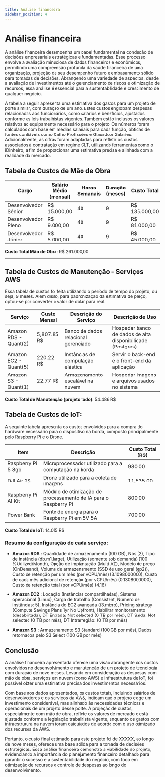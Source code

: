 ```yaml
---
title: Análise financeira
sidebar_position: 4
--- 
```

# Análise financeira 

A análise financeira desempenha um papel fundamental na condução de decisões empresariais estratégicas e fundamentadas. Esse processo envolve a avaliação minuciosa de dados financeiros e econômicos, permitindo uma compreensão profunda da saúde financeira de uma organização, projeção de seu desempenho futuro e embasamento sólido para tomadas de decisões. Abrangendo uma variedade de aspectos, desde a avaliação de investimentos até o gerenciamento de riscos e otimização de recursos, essa análise é essencial para a sustentabilidade e crescimento de qualquer negócio.

A tabela a seguir apresenta uma estimativa dos gastos para um projeto de porte similar, com duração de um ano. Estes custos englobam despesas relacionadas aos funcionários, como salários e benefícios, ajustados conforme as leis trabalhistas vigentes. Também estão inclusos os valores relativos ao equipamento necessário para o projeto. Os números foram calculados com base em médias salariais para cada função, obtidas de fontes confiáveis como Catho Profissões e Glassdoor Salaries. Adicionalmente, as cifras foram adaptadas para refletir os custos associados à contratação em regime CLT, utilizando ferramentas como o iDinheiro, a fim de proporcionar uma estimativa precisa e alinhada com a realidade do mercado. 

## Tabela de Custos de Mão de Obra

| Cargo         | Salário Médio (mensal) | Horas Semanais | Duração (meses) | Custo Total |
| ------------- | ---------------------- | -------------- | --------------- | ----------- |
| Desenvolvedor Sênior | R$ 15.000,00              | 40               | 9               | R$ 135.000,00 |
| Desenvolvedor Pleno  | R$ 9.000,00               | 40               | 9               | R$ 81.000,00 |
| Desenvolvedor Júnior | R$ 5.000,00               | 40               | 9               | R$ 45.000,00 |

**Custo Total Mão de Obra**: R$ 261.000,00

---

## Tabela de Custos de Manutenção - Serviços AWS

Essa tabela de custos foi feita utilizando o período de tempo do projeto, ou seja, 9 meses. Além disso, para padronização da estimativa de preço, optou-se por converter o valor de dolár para real.

| Serviço| Custo Mensal | Descrição do Serviço                | Descrição de Uso                                        |
| -------| ------------ | ----------------------------------- | ------------------------------------------------------- |
| Amazon RDS - Quant(2)| 5,807.85 R$| Banco de dados relacional gerenciado| Hospedar banco de dados de alta disponibilidade (Postgres)|
| Amazon EC2 - Quant(5)| 220.22 R$  | Instâncias de computação elástica   | Servir o back-end e o front-end da aplicação            |
| Amazon S3  - Quant(1)| 22.77  R$  | Armazenamento escalável na nuvem    | Hospedar imagens e arquivos usados no sistema           |

**Custo Total de Manutenção (projeto todo)**: 54.486 R$

## Tabela de Custos de IoT:

A seguinte tabela apresenta os custos envolvidos para a compra do hardware necessário para o dispositivo na borda, composto principalmente pelo Raspberry Pi e o Drone.

| Item          | Descrição | Custo Total (R$) |
| ------------- | --------- | ---------------- |
| Raspberry Pi 5 8gb  | Microprocessador utilizado para a computação na borda | 980.00        |
| DJI Air 2S   | Drone utilizado para a coleta de imagens | 11,535.00           |
| Raspberry Pi AI Kit | Módulo de otimização de processamento de IA para o Raspberry Pi | 800.00        |
| Power Bank | Fonte de energia para o Raspberry Pi em 5V 5A | 700.00        |

**Custo Total de IoT**: 14.015 R$

### Resumo da configuração de cada serviço:
- **Amazon RDS** : Quantidade de armazenamento (100 GB), Nós (2), Tipo de instância (db.m1.large), Utilização (somente sob demanda) (100 %Utilized/Month), Opção de implantação (Multi-AZ), Modelo de preço (OnDemand), Volume de armazenamento (SSD de uso geral (gp2)), Custo de retenção por um mês (por vCPU/mês) (3.1098000000), Custo de cada mês adicional de retenção (por vCPU/mês) (0.1308000000), Custo de retenção total (por vCPU/mês) (4.16)

- **Amazon EC2** : Locação (Instâncias compartilhadas), Sistema operacional (Linux), Carga de trabalho (Consistent, Número de instâncias: 5), Instância do EC2 avançada (t3.micro), Pricing strategy (Compute Savings Plans 1yr No Upfront), Habilitar monitoramento (desabilitada), DT Entrada: Not selected (0 TB por mês), DT Saída: Not selected (0 TB por mês), DT Intrarregião: (0 TB por mês)

- **Amazon S3** : Armazenamento S3 Standard (100 GB por mês), Dados retornados pelo S3 Select (100 GB por mês)


## Conclusão

A análise financeira apresentada oferece uma visão abrangente dos custos envolvidos no desenvolvimento e manutenção de um projeto de tecnologia com duração de nove meses. Levando em consideração as despesas com mão de obra, serviços em nuvem (como AWS) e infraestrutura de IoT, foi possível obter uma estimativa precisa dos investimentos necessários. 

Com base nos dados apresentados, os custos totais, incluindo salários de desenvolvedores e os serviços da AWS, indicam que o projeto exige um investimento considerável, mas alinhado às necessidades técnicas e operacionais de um projeto desse porte. A projeção de custos, especialmente com mão de obra, reflete os valores de mercado e está ajustada conforme a legislação trabalhista vigente, enquanto os gastos com infraestrutura na nuvem foram calculados de acordo com o uso otimizado dos recursos da AWS.

Portanto, o custo final estimado para este projeto foi de XXXXX, ao longo de nove meses, oferece uma base sólida para a tomada de decisões estratégicas. Essa análise financeira demonstra a viabilidade do projeto, evidenciando a importância do planejamento financeiro detalhado para garantir o sucesso e a sustentabilidade do negócio, com foco em otimização de recursos e controle de despesas ao longo do desenvolvimento.